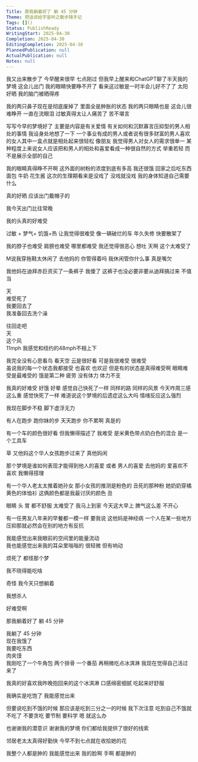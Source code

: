 ```yaml
---    
Title: 那我躺着好了 躺 45 分钟    
Theme: 把话说给宇宙听之散步随手记    
Tags: []()    
Status: PublishReady    
WritingStart: 2025-04-30    
Completion: 2025-04-30    
EditingCompletion: 2025-04-30    
PlannedPublication: null    
ActualPublication: null    
Notes: null    
---    
```

    
我又出来散步了 今早醒来很早 七点刚过 但我早上醒来和ChatGPT聊了半天我的梦境 这会儿出门 我的眼睛快要睁不开了 看来这过敏是一时半会儿好不了了 太阳好晒 我的脑门被晒得疼     
    
我的两只鼻子现在是彻底废掉了 里面全是肿胀的状态 我的两只眼睛也是 这会儿很难睁开 一直在流眼泪 过敏真得太让人痛苦了 苦不堪言    
    
写写今早的梦境好了 主要是内容是有关爱情 有关如何和沉默寡言压抑型的男人相处的事情 我设身处地想了一下 一个事业有成的男人或者说有很多财富的男人喜欢的女人其中一盒点就是相处起来很轻松 像朋友 我觉得男人对女人的需求很单一 某种程度上来说女人应该把和男人的相处和喜爱看成一种很自然的方式 举重若轻 而不是展示全部的自己    
    
我的眼睛真得睁不开啊 这外面的树粉的浓度到底有多高 我还很饿 回家之后吃东西 面包 牛奶 花生酱 这次的生理期看来是没戏了 没戏就没戏 我的身体知道自己需要什么    
    
真的好晒 应该出门戴帽子的     
    
我今天出门比往常晚    
    
我的头真的好难受    
    
过敏 + 梦气+ 饥饿+热 让我觉得很难受 像一辆破烂的车 年久失修 快要散架了    
    
我的脖子也难受 肩膀也难受 哪里都难受 我还觉得很恶心 想吐 天啊 这个太难受了    
    
M说我穿拖鞋太休闲了 去他妈的 你管得着吗 我休闲管你什么事 真是嘴欠    
    
我他妈在迪拜赤巨资买了一条裤子 我傻了 这裤子也没必要非要从迪拜搞过来 不值当    
    
天     
难受死了    
我要回去了    
我准备回去洗个澡     
    
往回走吧     
天    
这个风    
11mph 我感觉和纽约的48mph不相上下    
    
我完全没有心思看鸟 看天空 云是很好看 可是我很难受 很难受    
虽说我的每一个状态我都接受 也喜欢 也欢迎 但是有的状态是真得难受啊 眼睛难受是最难受的 饿是第二种 疲劳 没有体力 体力不支    
    
我真的好难受 好饿 好晕 感觉自己快死了一样 同样的路 同样的风景 今天咋周三感这么重 感觉快死了一样 难道说这个梦境的后遗症这么大吗 情绪反应这么强烈    
    
我现在脚步不稳 脚下虚浮无力    
    
有人在跑步 跑你妹的步 天天跑步 你不累啊 真是的    
    
有一个车的颜色很好看 但我懒得描述了 我难受 是米黄色带点奶白色的混合 是一个工具车    
    
草 又他妈这个华人女孩跑步过来了 真他妈闲    
    
那个梦境是谁如何表现才能得到他人的喜爱 或者 男人的喜爱 去他妈的 爱喜欢不喜欢 我懒得搭理    
    
有一个华人老太太推着她孙女 那小女孩的推测是粉色的 丑死的那种粉 她奶奶穿橘黄色的体恤衫 这俩颜色都是我最讨厌的颜色 丑    
    
眼睛 头 胃 都不舒服 太难受了 我马上到家 今天这大早上 脾气这么差 不开心     
    
有一任男友八年来的早餐都一模一样 要我说 这他妈是神经病 一个人在某一些地方压抑那就必然会在别的地方有反抗    
    
我能感觉出来我眼前的空间里的能量流动    
我也能感觉出来我的耳朵里嗡嗡的 很轻微 但有响动    
    
烦死了 都怪那个梦     
    
我不晓得能吃啥    
    
奇怪 我今天只想躺着    
    
我想杀人    
    
好难受啊    
    
那我躺着好了 躺 45 分钟    
    
我躺了 45 分钟     
现在我饿了     
我要吃东西     
肉夹馍    
我刚吃了一个牛角包 两个排骨 一个番茄 再稍微吃点冰淇淋 我现在觉得自己活过来了    
    
我真的好喜欢我昨晚抱回来的这个冰淇淋 口感绵密细腻 吃起来好舒服    
    
我确实是吃饱了 我能感觉出来    
    
但要说吃到不饿的时候 那应该是吃到三分之一的时候 我下次注意 吃到自己不饿就不吃了 不要贪吃 要节制 要科学 嗯 就这么办    
    
也谢谢我的潜意识 谢谢我的梦境 你们都给我提供了很好的线索    
    
邻居老太太真得好勤快 今早不到七点就在收拾她的花    
    
我整个人都是肿的 我能感觉出来 我的脸啊 手啊 都是肿的    
    